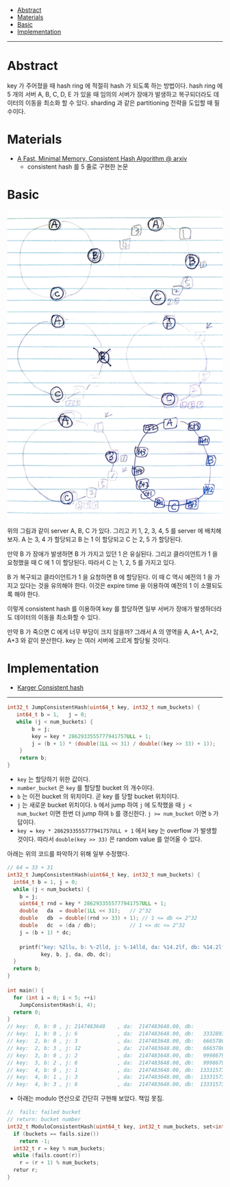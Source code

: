 - [Abstract](#abstract)
- [Materials](#materials)
- [Basic](#basic)
- [Implementation](#implementation)

----

# Abstract

key 가 주어졌을 때 hash ring 에 적절히 hash 가 되도록 하는 방법이다. hash ring
에 5 개의 서버 A, B, C, D, E 가 있을 때 임의의 서버가 장애가 발생하고
복구되더라도 데이터의 이동을 최소화 할 수 있다. sharding 과 같은 partitioning
전략을 도입할 때 필수이다.

# Materials

* [A Fast, Minimal Memory, Consistent Hash Algorithm @ arxiv ](https://arxiv.org/pdf/1406.2294.pdf)
  * consistent hash 를 5 줄로 구현한 논문 

# Basic

![](basic.png)

위의 그림과 같이 server A, B, C 가 있다. 그리고 키 1, 2, 3, 4, 5 를 server 에
배치해 보자. A 는 3, 4 가 할당되고 B 는 1 이 할당되고 C 는 2, 5 가 할당된다.

만약 B 가 장애가 발생하면 B 가 가지고 있던 1 은 유실된다. 그리고 클라이언트가 1
을 요청했을 때 C 에 1 이 할당된다. 따라서 C 는 1, 2, 5 를 가지고 있다.

B 가 복구되고 클라이언트가 1 을 요청하면 B 에 할당된다. 이 때 C 역시 예전의 1 을
가지고 있다는 것을 유의해야 한다. 이것은 expire time 을 이용하여 예전의 1 이
소멸되도록 해야 한다.

이렇게 consistent hash 를 이용하여 key 를 할당하면 일부 서버가 장애가
발생하더라도 데이터의 이동을 최소화할 수 있다.

만약 B 가 죽으면 C 에게 너무 부담이 크지 않을까? 그래서 A 의 영역을 A, A+1, A+2,
A+3 와 같이 분산한다. key 는 여러 서버에 고르게 할당될 것이다.

# Implementation

* [Karger Consistent hash](https://www.joinc.co.kr/w/man/12/hash/consistent)

----

```c
int32_t JumpConsistentHash(uint64_t key, int32_t num_buckets) {
   int64_t b = 1,   j = 0;
   while (j < num_buckets) {
        b = j;
        key = key * 2862933555777941757ULL + 1;
        j = (b + 1) * (double(1LL << 31) / double((key >> 33) + 1));
    }
    return b;
}
```

* `key` 는 할당하기 위한 값이다.
* `number_bucket` 은 `key` 를 할당할 bucket 의 개수이다.
* `b` 는 이전 bucket 의 위치이다. 곧 key 를 당할 bucket 위치이다.
* `j` 는 새로운 bucket 위치이다. `b` 에서 jump 하여 `j` 에 도착했을 때 `j < num_bucket` 이면 한번 더 jump 하여 `b` 를 갱신한다. `j >= num_bucket` 이면 `b` 가 답이다.
* `key = key * 2862933555777941757ULL + 1` 에서 key 는 overflow 가 발생할 것이다. 따라서 `double(key >> 33)` 은 random value 를 얻어올 수 있다.

아래는 위의 코드를 파악하기 위해 일부 수정했다.

```c
// 64 = 33 + 31
int32_t JumpConsistentHash(uint64_t key, int32_t num_buckets) {
  int64_t b = 1, j = 0;
  while (j < num_buckets) {
    b = j;
    uint64_t rnd = key * 2862933555777941757ULL + 1;
    double   da  = double(1LL << 31);   // 2^32
    double   db  = double((rnd >> 33) + 1); // 1 <= db <= 2^32
    double   dc  = (da / db);           // 1 <= dc <= 2^32
    j = (b + 1) * dc;

    printf("key: %2llu, b: %-2lld, j: %-14lld, da: %14.2lf, db: %14.2lf, dc: %14.2lf\n",
           key, b, j, da, db, dc);
  }
  return b;
}

int main() {  
  for (int i = 0; i < 5; ++i)
    JumpConsistentHash(i, 4);  
  return 0;
}
// key:  0, b: 0 , j: 2147483648    , da:  2147483648.00, db:           1.00, dc:  2147483648.00
// key:  1, b: 0 , j: 6             , da:  2147483648.00, db:   333289332.00, dc:           6.44
// key:  2, b: 0 , j: 3             , da:  2147483648.00, db:   666578663.00, dc:           3.22
// key:  2, b: 3 , j: 12            , da:  2147483648.00, db:   666578663.00, dc:           3.22
// key:  3, b: 0 , j: 2             , da:  2147483648.00, db:   999867994.00, dc:           2.15
// key:  3, b: 2 , j: 6             , da:  2147483648.00, db:   999867994.00, dc:           2.15
// key:  4, b: 0 , j: 1             , da:  2147483648.00, db:  1333157326.00, dc:           1.61
// key:  4, b: 1 , j: 3             , da:  2147483648.00, db:  1333157326.00, dc:           1.61
// key:  4, b: 3 , j: 6             , da:  2147483648.00, db:  1333157326.00, dc:           1.61
```

* 아래는 modulo 연산으로 간단히 구현해 보았다. 책임 못짐.

```cpp
//  fails: failed bucket
// return: bucket number
int32_t ModuloConsistentHash(uint64_t key, int32_t num_buckets, set<int>& fails) {
  if (buckets == fails.size())
    return -1;
  int32_t r = key % num_buckets;
  while (fails.count(r))
    r = (r + 1) % num_buckets;
  retur r;
}
```  
